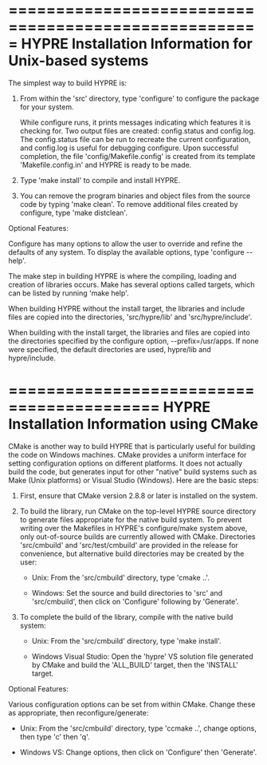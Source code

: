 <!--BHEADER
 - Copyright (c) 2008,  Lawrence Livermore National Security, LLC.
 - Produced at the Lawrence Livermore National Laboratory.
 - This file is part of HYPRE.  See file COPYRIGHT for details.
 - 
 - HYPRE is free software; you can redistribute it and/or modify it under the
 - terms of the GNU Lesser General Public License (as published by the Free
 - Software Foundation) version 2.1 dated February 1999.
 - EHEADER-->

=====================================================
HYPRE Installation Information for Unix-based systems
=====================================================

The simplest way to build HYPRE is:

1. From within the 'src' directory, type 'configure' to configure the package
   for your system.

   While configure runs, it prints messages indicating which features it is
   checking for.  Two output files are created: config.status and config.log.
   The config.status file can be run to recreate the current configuration, and
   config.log is useful for debugging configure.  Upon successful completion,
   the file 'config/Makefile.config' is created from its template
   'Makefile.config.in' and HYPRE is ready to be made.

2. Type 'make install' to compile and install HYPRE.

3. You can remove the program binaries and object files from the source code by
   typing 'make clean'.  To remove additional files created by configure, type
   'make distclean'.

Optional Features:

Configure has many options to allow the user to override and refine the defaults
of any system.  To display the available options, type 'configure --help'.

The make step in building HYPRE is where the compiling, loading and creation of
libraries occurs.  Make has several options called targets, which can be listed
by running 'make help'.

When building HYPRE without the install target, the libraries and include files
are copied into the directories, 'src/hypre/lib' and 'src/hypre/include'.
 
When building with the install target, the libraries and files are copied into
the directories specified by the configure option, --prefix=/usr/apps.  If none
were specified, the default directories are used, hypre/lib and hypre/include.


==========================================
HYPRE Installation Information using CMake
==========================================

CMake is another way to build HYPRE that is particularly useful for building the
code on Windows machines.  CMake provides a uniform interface for setting
configuration options on different platforms.  It does not actually build the
code, but generates input for other "native" build systems such as Make (Unix
platforms) or Visual Studio (Windows).  Here are the basic steps:

1. First, ensure that CMake version 2.8.8 or later is installed on the system.

2. To build the library, run CMake on the top-level HYPRE source directory to
   generate files appropriate for the native build system.  To prevent writing
   over the Makefiles in HYPRE's configure/make system above, only out-of-source
   builds are currently allowed with CMake.  Directories 'src/cmbuild' and
   'src/test/cmbuild' are provided in the release for convenience, but
   alternative build directories may be created by the user:

   - Unix: From the 'src/cmbuild' directory, type 'cmake ..'.

   - Windows: Set the source and build directories to 'src' and 'src/cmbuild',
     then click on 'Configure' following by 'Generate'.

3. To complete the build of the library, compile with the native build system:

   - Unix: From the 'src/cmbuild' directory, type 'make install'.

   - Windows Visual Studio: Open the 'hypre' VS solution file generated by CMake
     and build the 'ALL_BUILD' target, then the 'INSTALL' target.

Optional Features:

Various configuration options can be set from within CMake.  Change these as
appropriate, then reconfigure/generate:

- Unix: From the 'src/cmbuild' directory, type 'ccmake ..', change options, then
  type 'c' then 'q'.

- Windows VS: Change options, then click on 'Configure' then 'Generate'.
